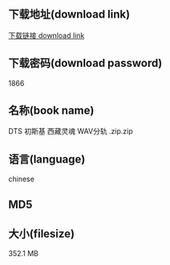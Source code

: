 ## 下载地址(download link)
[下载链接 download link](https://voluble-croquembouche-d321dc.netlify.app/?s=DTS+%E5%88%9D%E6%96%AF%E5%9F%BA+%E8%A5%BF%E8%97%8F%E7%81%B5%E9%AD%82+WAV%E5%88%86%E8%BD%A8+.zip)

## 下载密码(download password)
1866

## 名称(book name)
DTS 初斯基 西藏灵魂 WAV分轨 .zip.zip

## 语言(language)
chinese

## MD5


## 大小(filesize)
352.1 MB
